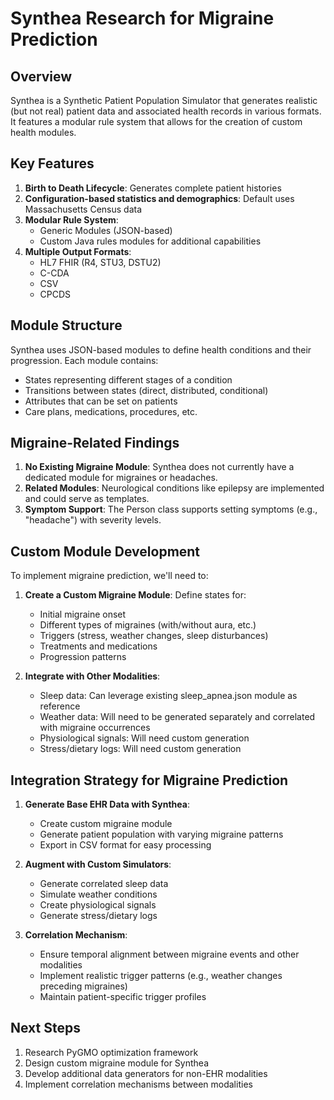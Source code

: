 # Synthea Research for Migraine Prediction

## Overview
Synthea is a Synthetic Patient Population Simulator that generates realistic (but not real) patient data and associated health records in various formats. It features a modular rule system that allows for the creation of custom health modules.

## Key Features

1. **Birth to Death Lifecycle**: Generates complete patient histories
2. **Configuration-based statistics and demographics**: Default uses Massachusetts Census data
3. **Modular Rule System**:
   - Generic Modules (JSON-based)
   - Custom Java rules modules for additional capabilities
4. **Multiple Output Formats**:
   - HL7 FHIR (R4, STU3, DSTU2)
   - C-CDA
   - CSV
   - CPCDS

## Module Structure

Synthea uses JSON-based modules to define health conditions and their progression. Each module contains:
- States representing different stages of a condition
- Transitions between states (direct, distributed, conditional)
- Attributes that can be set on patients
- Care plans, medications, procedures, etc.

## Migraine-Related Findings

1. **No Existing Migraine Module**: Synthea does not currently have a dedicated module for migraines or headaches.
2. **Related Modules**: Neurological conditions like epilepsy are implemented and could serve as templates.
3. **Symptom Support**: The Person class supports setting symptoms (e.g., "headache") with severity levels.

## Custom Module Development

To implement migraine prediction, we'll need to:

1. **Create a Custom Migraine Module**: Define states for:
   - Initial migraine onset
   - Different types of migraines (with/without aura, etc.)
   - Triggers (stress, weather changes, sleep disturbances)
   - Treatments and medications
   - Progression patterns

2. **Integrate with Other Modalities**:
   - Sleep data: Can leverage existing sleep_apnea.json module as reference
   - Weather data: Will need to be generated separately and correlated with migraine occurrences
   - Physiological signals: Will need custom generation
   - Stress/dietary logs: Will need custom generation

## Integration Strategy for Migraine Prediction

1. **Generate Base EHR Data with Synthea**:
   - Create custom migraine module
   - Generate patient population with varying migraine patterns
   - Export in CSV format for easy processing

2. **Augment with Custom Simulators**:
   - Generate correlated sleep data
   - Simulate weather conditions
   - Create physiological signals
   - Generate stress/dietary logs

3. **Correlation Mechanism**:
   - Ensure temporal alignment between migraine events and other modalities
   - Implement realistic trigger patterns (e.g., weather changes preceding migraines)
   - Maintain patient-specific trigger profiles

## Next Steps

1. Research PyGMO optimization framework
2. Design custom migraine module for Synthea
3. Develop additional data generators for non-EHR modalities
4. Implement correlation mechanisms between modalities
